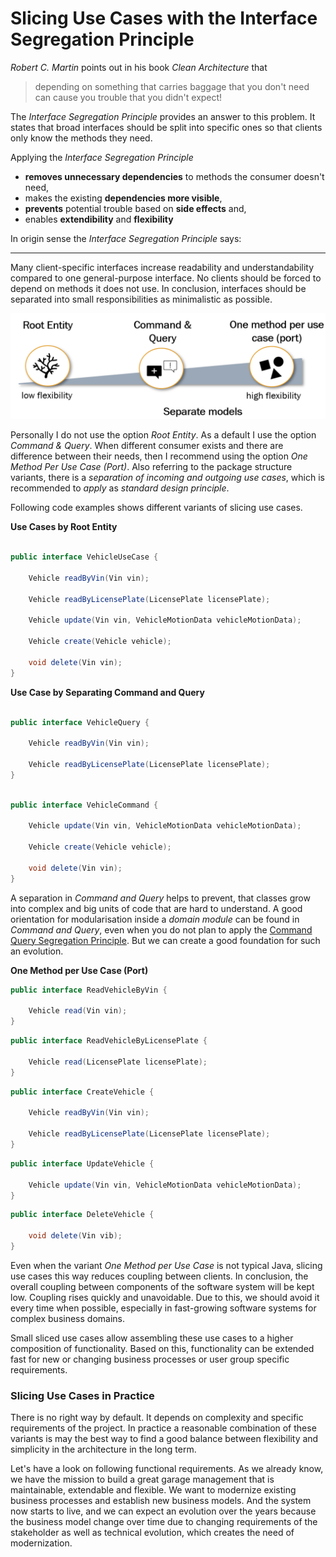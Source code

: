 # Slicing Use Cases with the Interface Segregation Principle

_Robert C. Martin_ points out in his book _Clean Architecture_ that

<blockquote cite="https://example.com/optional-reference">
depending on something that carries baggage that
you don't need can cause you trouble that you didn't expect!
</blockquote> 

The _Interface Segregation Principle_ provides an answer to this problem. It states that broad 
interfaces should be split into specific ones so that clients only know the methods they need.

Applying the _Interface Segregation Principle_

* **removes unnecessary dependencies** to methods the consumer doesn't need,
* makes the existing **dependencies more visible**,
* **prevents** potential trouble based on **side effects** and,
* enables **extendibility** and **flexibility** 

In origin sense the _Interface Segregation Principle_ says:

---
Many client-specific interfaces increase readability and understandability compared to one general-purpose interface. 
No clients should be forced to depend on methods it does not use. In conclusion, interfaces should be separated into small 
responsibilities as minimalistic as possible.

![Variants of slicing use cases](../img/usecaseslicing.png)

Personally I do not use the option _Root Entity_. As a default I use the option _Command & Query_. When different
consumer exists and there are difference between their needs, then I recommend using the option _One Method Per
Use Case (Port)_. Also referring to the package structure variants, there is a _separation of incoming and outgoing use
cases_, which is recommended to _apply_ as _standard design principle_.

Following code examples shows different variants of slicing use cases.

**Use Cases by Root Entity**

```java

public interface VehicleUseCase {

    Vehicle readByVin(Vin vin);

    Vehicle readByLicensePlate(LicensePlate licensePlate);

    Vehicle update(Vin vin, VehicleMotionData vehicleMotionData);

    Vehicle create(Vehicle vehicle);

    void delete(Vin vin);
}
```

**Use Case by Separating Command and Query**

```java

public interface VehicleQuery {

    Vehicle readByVin(Vin vin);

    Vehicle readByLicensePlate(LicensePlate licensePlate);
}
```

```java

public interface VehicleCommand {

    Vehicle update(Vin vin, VehicleMotionData vehicleMotionData);

    Vehicle create(Vehicle vehicle);

    void delete(Vin vin);
}
```

A separation in _Command and Query_ helps to prevent, that classes grow into complex and big units of code that are
hard to understand. A good orientation for modularisation inside a _domain module_ can be found in _Command and Query_, even
when you do not plan to apply the [Command Query Segregation Principle](https://martinfowler.com/bliki/CQRS.html). 
But we can create a good foundation for such an evolution.

**One Method per Use Case (Port)**

```java
public interface ReadVehicleByVin {

    Vehicle read(Vin vin);
}
```

```java
public interface ReadVehicleByLicensePlate {

    Vehicle read(LicensePlate licensePlate);
}
```

```java
public interface CreateVehicle {

    Vehicle readByVin(Vin vin);

    Vehicle readByLicensePlate(LicensePlate licensePlate);
}
```

```java
public interface UpdateVehicle {

    Vehicle update(Vin vin, VehicleMotionData vehicleMotionData);
}
```

```java
public interface DeleteVehicle {

    void delete(Vin vib);
}
```

Even when the variant _One Method per Use Case_ is not typical Java, slicing use cases this way reduces coupling
between clients. In conclusion, the overall coupling between components of the software system will be kept low.
Coupling rises quickly and unavoidable. Due to this, we should avoid it every time when possible, especially in
fast-growing software systems for complex business domains.

Small sliced use cases allow assembling these use cases to a higher composition of functionality. Based on this,
functionality can be extended fast for new or changing business processes or user group specific requirements.

### Slicing Use Cases in Practice

There is no right way by default. It depends on complexity and specific requirements of the project. 
In practice a reasonable combination of these variants is may the best way to find a good balance between flexibility and 
simplicity in the architecture in the long term.

Let's have a look on following functional requirements. As we already know, we have the mission to build a great garage
management that is maintainable, extendable and flexible. We want to modernize existing business processes and establish
new business models. And the system now starts to live, and we can expect an evolution over the years because the
business model change over time due to changing requirements of the stakeholder as well as technical evolution, which
creates the need of modernization.
